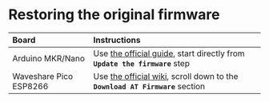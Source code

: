 # Restoring the original firmware

Board                       | Instructions
:--                         | :---
Arduino MKR/Nano            | Use [the official guide][arduino], start directly from **`Update the firmware`** step
Waveshare Pico ESP8266      | Use [the official wiki][pico8266], scroll down to the **`Download AT Firmware`** section

[arduino]: https://support.arduino.cc/hc/en-us/articles/360013896579-Check-and-update-the-firmware-for-WiFiNINA-and-WiFi101
[pico8266]: https://www.waveshare.com/wiki/Pico-ESP8266
